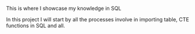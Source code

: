 This is where I showcase my knowledge in SQL

In this project I will start by all the processes involve in importing table, CTE functions in SQL and all.


